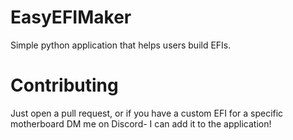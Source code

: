 # EasyEFIMaker
Simple python application that helps users build EFIs. 

# Contributing
Just open a pull request, or if you have a custom EFI for a specific motherboard DM me on Discord- I can add it to the application!
